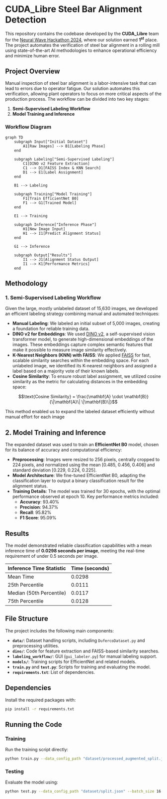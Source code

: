 # CUDA_Libre Steel Bar Alignment Detection

This repository contains the codebase developed by the **CUDA_Libre** team for the [Neural Wave Hackathon 2024](https://neuralwave.ch/#/), where our solution earned **1<sup>st</sup>** place. The project automates the verification of steel bar alignment in a rolling mill using state-of-the-art AI methodologies to enhance operational efficiency and minimize human error.

## Project Overview

Manual inspection of steel bar alignment is a labor-intensive task that can lead to errors due to operator fatigue. Our solution automates this verification, allowing plant operators to focus on more critical aspects of the production process. The workflow can be divided into two key stages:

1. **Semi-Supervised Labeling Workflow**
2. **Model Training and Inference**

### Workflow Diagram

```mermaid
graph TD
    subgraph Input["Initial Dataset"]
        A1[Raw Images] --> B1[Labeling Phase]
    end

    subgraph Labeling["Semi-Supervised Labeling"]
        C1[DINO v2 Feature Extraction]
        C1 --> D1[FAISS Index & KNN Search]
        D1 --> E1[Label Assignment]
    end

    B1 --> Labeling

    subgraph Training["Model Training"]
        F1[Train EfficientNet B0]
        F1 --> G1[Trained Model]
    end

    E1 --> Training

    subgraph Inference["Inference Phase"]
        H1[New Image Input]
        H1 --> I1[Predict Alignment Status]
    end

    G1 --> Inference

    subgraph Output["Results"]
        I1 --> J1[Alignment Status Output]
        I1 --> K1[Performance Metrics]
    end
```

## Methodology

### 1. Semi-Supervised Labeling Workflow

Given the large, mostly unlabeled dataset of 15,630 images, we developed an efficient labeling strategy combining manual and automated techniques:

- **Manual Labeling**: We labeled an initial subset of 5,000 images, creating a foundation for reliable training data.
- **DINO v2 for Embeddings**: We used [DINO v2](https://dinov2.metademolab.com/), a self-supervised vision transformer model, to generate high-dimensional embeddings of the images. These embeddings capture complex semantic features that make it possible to measure image similarity effectively.
- **K-Nearest Neighbors (KNN) with FAISS**: We applied [FAISS](https://github.com/facebookresearch/faiss) for fast, scalable similarity searches within the embedding space. For each unlabeled image, we identified its K-nearest neighbors and assigned a label based on a majority vote of their known labels.
- **Cosine Similarity**: To ensure robust label assignment, we utilized cosine similarity as the metric for calculating distances in the embedding space:

```math
\text{Cosine Similarity} = \frac{\mathbf{A} \cdot \mathbf{B}}{\|\mathbf{A}\| \|\mathbf{B}\|}
```
This method enabled us to expand the labeled dataset efficiently without manual effort for each image


## 2. Model Training and Inference
The expanded dataset was used to train an **EfficientNet B0** model, chosen for its balance of accuracy and computational efficiency:

- **Preprocessing**: Images were resized to 256 pixels, centrally cropped to 224 pixels, and normalized using the mean [0.485, 0.456, 0.406] and standard deviation [0.229, 0.224, 0.225].
- **Model Architecture**: We fine-tuned EfficientNet B0, adapting the classification layer to output a binary classification result for the alignment status.
- **Training Details**: The model was trained for 30 epochs, with the optimal performance observed at epoch 10. Key performance metrics included:
  - **Accuracy**: 93.40%
  - **Precision**: 94.37%
  - **Recall**: 95.82%
  - **F1 Score**: 95.09%

## Results

The model demonstrated reliable classification capabilities with a mean inference time of **0.0298 seconds per image**, meeting the real-time requirement of under 0.5 seconds per image.

| **Inference Time Statistic** | **Time (seconds)** |
|------------------------------|---------------------|
| Mean Time                    | 0.0298              |
| 25th Percentile              | 0.0111              |
| Median (50th Percentile)     | 0.0117              |
| 75th Percentile              | 0.0128              |


## File Structure

The project includes the following main components:

- **`data/`**: Dataset handling scripts, including `DufercoDataset.py` and preprocessing utilities.
- **`dino/`**: Code for feature extraction and FAISS-based similarity searches.
- **`labeling_workflow/`**: GUI (`gui_labeler.py`) for manual labeling support.
- **`models/`**: Training scripts for EfficientNet and related models.
- **`train.py`** and **`test.py`**: Scripts for training and evaluating the model.
- **`requirements.txt`**: List of dependencies.

## Dependencies

Install the required packages with:
```bash
pip install -r requirements.txt
```

## Running the Code

### Training

Run the training script directly:
```bash
python train.py --data_config_path "dataset/processed_augmented_split.json" --batch_size 32 --num_epochs 30 --learning_rate 0.0001 --checkpoint_path "checkpoints/efficient_net"
```

### Testing

Evaluate the model using:
```bash
python test.py --data_config_path "dataset/split.json" --batch_size 16 --model_path "checkpoints/efficient_net/20241027_083453/model_epoch_10.pt"
```
